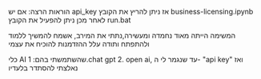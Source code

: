 הוראות הרצה:
אם יש api_key אז ניתן להריץ את הקובץ
business-licensing.ipynb
לאחר מכן ניתן להפעיל את הקובץ run.bat


המשימה הייתה מאוד נחמדה ומעשירה,נתתי את המירב,
אשמח להמשיך ללמוד ולהתפתח
ותודה עלל ההזדמנות להוכיח את עצמי

כלי AI שהשתמשתי בהם:
1.chat gpt
2. open ai, עד שנגמר לי ה- "api key" ואז נאלצתי להסתדר בלעדיו